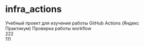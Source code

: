 # infra_actions
Учебный проект для изучения работы GitHub Actions (Яндекс Практикум)
Проверка работы workflow  
222  
111